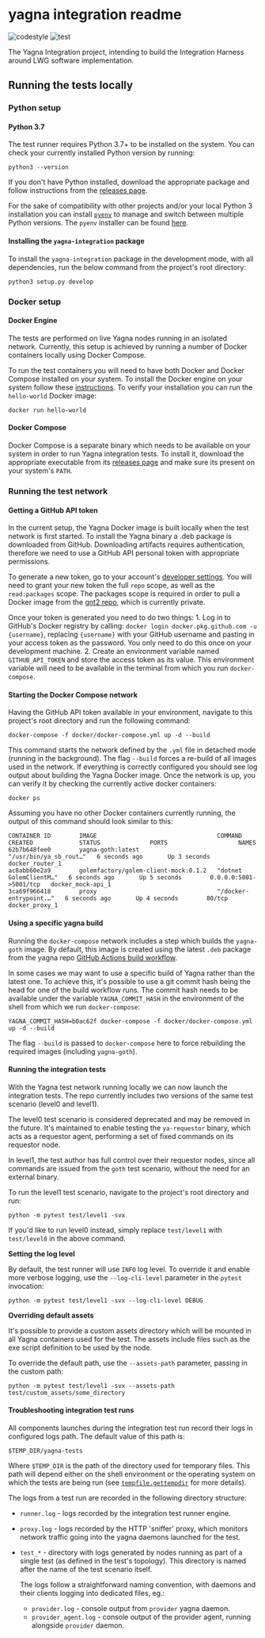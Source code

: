 # yagna integration readme

![codestyle](https://github.com/golemfactory/yagna-integration/workflows/codestyle/badge.svg?event=push) ![test](https://github.com/golemfactory/yagna-integration/workflows/test/badge.svg?event=push)

The Yagna Integration project, intending to build the Integration Harness around LWG software implementation.

## Running the tests locally

### Python setup

#### Python 3.7

The test runner requires Python 3.7+ to be installed on the system. You can check your currently installed Python version by running:

```text
python3 --version
```

If you don't have Python installed, download the appropriate package and follow instructions from the [releases page](https://www.python.org/downloads/).

For the sake of compatibility with other projects and/or your local Python 3 installation you can install [`pyenv`](https://github.com/pyenv/pyenv) to manage and switch between multiple Python versions. The `pyenv` installer can be found [here](https://github.com/pyenv/pyenv-installer).

#### Installing the `yagna-integration` package

To install the `yagna-integration` package in the development mode, with all dependencies, run the below command from the project's root directory:

```text
python3 setup.py develop
```

### Docker setup

#### Docker Engine

The tests are performed on live Yagna nodes running in an isolated network. Currently, this setup is achieved by running a number of Docker containers locally using Docker Compose.

To run the test containers you will need to have both Docker and Docker Compose installed on your system. To install the Docker engine on your system follow these [instructions](https://docs.docker.com/engine/install/). To verify your installation you can run the `hello-world` Docker image:

```text
docker run hello-world
```

#### Docker Compose

Docker Compose is a separate binary which needs to be available on your system in order to run Yagna integration tests. To install it, download the appropriate executable from its [releases page](https://github.com/docker/compose/releases) and make sure its present on your system's `PATH`.

### Running the test network

#### Getting a GitHub API token

In the current setup, the Yagna Docker image is built locally when the test network is first started. To install the Yagna binary a .deb package is downloaded from GitHub. Downloading artifacts requires authentication, therefore we need to use a GitHub API personal token with appropriate permissions.

To generate a new token, go to your account's [developer settings](https://github.com/settings/tokens). You will need to grant your new token the full `repo` scope, as well as the `read:packages` scope. The packages scope is required in order to pull a Docker image from the [gnt2 repo](https://github.com/golemfactory/gnt2), which is currently private.

Once your token is generated you need to do two things: 1. Log in to GitHub's Docker registry by calling: `docker login docker.pkg.github.com -u {username}`, replacing `{username}` with your GitHub username and pasting in your access token as the password. You only need to do this once on your development machine. 2. Create an environment variable named `GITHUB_API_TOKEN` and store the access token as its value. This environment variable will need to be available in the terminal from which you run `docker-compose`.

#### Starting the Docker Compose network

Having the GitHub API token available in your environment, navigate to this project's root directory and run the following command:

```text
docker-compose -f docker/docker-compose.yml up -d --build
```

This command starts the network defined by the `.yml` file in detached mode \(running in the background\). The flag `--build` forces a re-build of all images used in the network. If everything is correctly configured you should see log output about building the Yagna Docker image. Once the network is up, you can verify it by checking the currently active docker containers:

```text
docker ps
```

Assuming you have no other Docker containers currently running, the output of this command should look similar to this:

```text
CONTAINER ID        IMAGE                                  COMMAND                  CREATED             STATUS              PORTS                    NAMES
62b7b648fee0        yagna-goth:latest                      "/usr/bin/ya_sb_rout…"   6 seconds ago       Up 3 seconds                                 docker_router_1
ac8abb60e2a9        golemfactory/golem-client-mock:0.1.2   "dotnet GolemClientM…"   6 seconds ago       Up 5 seconds        0.0.0.0:5001->5001/tcp   docker_mock-api_1
3ca69f966418        proxy                                  "/docker-entrypoint.…"   6 seconds ago       Up 4 seconds        80/tcp                   docker_proxy_1
```

#### Using a specific yagna build

Running the `docker-compose` network includes a step which builds the `yagna-goth` image. By default, this image is created using the latest `.deb` package from the yagna repo [GitHub Actions build workflow](https://github.com/golemfactory/yagna/actions?query=workflow%3A%22Build+.deb%22).

In some cases we may want to use a specific build of Yagna rather than the latest one. To achieve this, it's possible to use a git commit hash being the head for one of the build workflow runs. The commit hash needs to be available under the variable `YAGNA_COMMIT_HASH` in the environment of the shell from which we run `docker-compose`:

```text
YAGNA_COMMIT_HASH=b0ac62f docker-compose -f docker/docker-compose.yml up -d --build
```

The flag `--build` is passed to `docker-compose` here to force rebuilding the required images \(including `yagna-goth`\).

#### Running the integration tests

With the Yagna test network running locally we can now launch the integration tests. The repo currently includes two versions of the same test scenario \(level0 and level1\).

The level0 test scenario is considered deprecated and may be removed in the future. It's maintained to enable testing the `ya-requestor` binary, which acts as a requestor agent, performing a set of fixed commands on its requestor node.

In level1, the test author has full control over their requestor nodes, since all commands are issued from the `goth` test scenario, without the need for an external binary.

To run the level1 test scenario, navigate to the project's root directory and run:

```text
python -m pytest test/level1 -svx
```

If you'd like to run level0 instead, simply replace `test/level1` with `test/level0` in the above command.

**Setting the log level**

By default, the test runner will use `INFO` log level. To override it and enable more verbose logging, use the `--log-cli-level` parameter in the `pytest` invocation:

```text
python -m pytest test/level1 -svx --log-cli-level DEBUG
```

**Overriding default assets**

It's possible to provide a custom assets directory which will be mounted in all Yagna containers used for the test. The assets include files such as the exe script definition to be used by the node.

To override the default path, use the `--assets-path` parameter, passing in the custom path:

```text
python -m pytest test/level1 -svx --assets-path test/custom_assets/some_directory
```

#### Troubleshooting integration test runs

All components launches during the integration test run record their logs in configured logs path. The default value of this path is:

```text
$TEMP_DIR/yagna-tests
```

Where `$TEMP_DIR` is the path of the directory used for temporary files. This path will depend either on the shell environment or the operating system on which the tests are being run \(see [`tempfile.gettempdir`](https://docs.python.org/3/library/tempfile.html) for more details\).

The logs from a test run are recorded in the following directory structure:

* `runner.log` - logs recorded by the integration test runner engine.
* `proxy.log` - logs recorded by the HTTP 'sniffer' proxy, which monitors network traffic going into the yagna daemons launched for the test.
* `test_*` - directory with logs generated by nodes running as part of a single test \(as defined in the test's topology\). This directory is named after the name of the test scenario itself.

  The logs follow a straightforward naming convention, with daemons and their clients logging into dedicated files, eg.:

  * `provider.log` - console output from `provider` yagna daemon.
  * `provider_agent.log` - console output of the provider agent, running alongside `provider` daemon.

